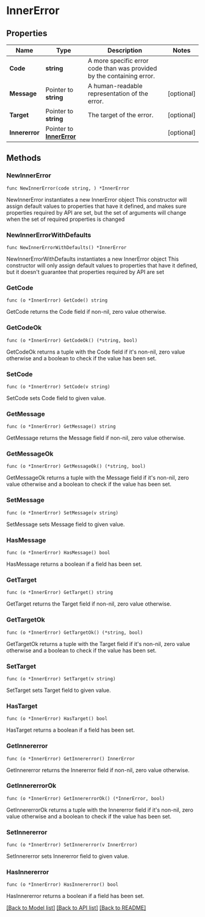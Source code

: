 # InnerError

## Properties

Name | Type | Description | Notes
------------ | ------------- | ------------- | -------------
**Code** | **string** | A more specific error code than was provided by the containing error. | 
**Message** | Pointer to **string** | A human-readable representation of the error. | [optional] 
**Target** | Pointer to **string** | The target of the error. | [optional] 
**Innererror** | Pointer to [**InnerError**](InnerError.md) |  | [optional] 

## Methods

### NewInnerError

`func NewInnerError(code string, ) *InnerError`

NewInnerError instantiates a new InnerError object
This constructor will assign default values to properties that have it defined,
and makes sure properties required by API are set, but the set of arguments
will change when the set of required properties is changed

### NewInnerErrorWithDefaults

`func NewInnerErrorWithDefaults() *InnerError`

NewInnerErrorWithDefaults instantiates a new InnerError object
This constructor will only assign default values to properties that have it defined,
but it doesn't guarantee that properties required by API are set

### GetCode

`func (o *InnerError) GetCode() string`

GetCode returns the Code field if non-nil, zero value otherwise.

### GetCodeOk

`func (o *InnerError) GetCodeOk() (*string, bool)`

GetCodeOk returns a tuple with the Code field if it's non-nil, zero value otherwise
and a boolean to check if the value has been set.

### SetCode

`func (o *InnerError) SetCode(v string)`

SetCode sets Code field to given value.


### GetMessage

`func (o *InnerError) GetMessage() string`

GetMessage returns the Message field if non-nil, zero value otherwise.

### GetMessageOk

`func (o *InnerError) GetMessageOk() (*string, bool)`

GetMessageOk returns a tuple with the Message field if it's non-nil, zero value otherwise
and a boolean to check if the value has been set.

### SetMessage

`func (o *InnerError) SetMessage(v string)`

SetMessage sets Message field to given value.

### HasMessage

`func (o *InnerError) HasMessage() bool`

HasMessage returns a boolean if a field has been set.

### GetTarget

`func (o *InnerError) GetTarget() string`

GetTarget returns the Target field if non-nil, zero value otherwise.

### GetTargetOk

`func (o *InnerError) GetTargetOk() (*string, bool)`

GetTargetOk returns a tuple with the Target field if it's non-nil, zero value otherwise
and a boolean to check if the value has been set.

### SetTarget

`func (o *InnerError) SetTarget(v string)`

SetTarget sets Target field to given value.

### HasTarget

`func (o *InnerError) HasTarget() bool`

HasTarget returns a boolean if a field has been set.

### GetInnererror

`func (o *InnerError) GetInnererror() InnerError`

GetInnererror returns the Innererror field if non-nil, zero value otherwise.

### GetInnererrorOk

`func (o *InnerError) GetInnererrorOk() (*InnerError, bool)`

GetInnererrorOk returns a tuple with the Innererror field if it's non-nil, zero value otherwise
and a boolean to check if the value has been set.

### SetInnererror

`func (o *InnerError) SetInnererror(v InnerError)`

SetInnererror sets Innererror field to given value.

### HasInnererror

`func (o *InnerError) HasInnererror() bool`

HasInnererror returns a boolean if a field has been set.


[[Back to Model list]](../README.md#documentation-for-models) [[Back to API list]](../README.md#documentation-for-api-endpoints) [[Back to README]](../README.md)


